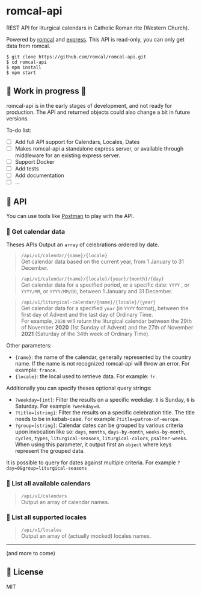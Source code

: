 # romcal-api

REST API for liturgical calendars in Catholic Roman rite (Western Church).

Powered by [romcal](https://github.com/romcal/romcal) and [express](https://github.com/expressjs/express). This API is read-only, you can only get data from romcal.

```
$ git clone https://github.com/romcal/romcal-api.git
$ cd romcal-api
$ npm install
$ npm start
```

## :construction: Work in progress :construction_worker:

romcal-api is in the early stages of development, and not ready for production. The API and returned objects could also change a bit in future versions.

To-do list:
+ [ ] Add full API support for Calendars, Locales, Dates
+ [ ] Makes romcal-api a standalone express server, or available through middleware for an existing express server.
+ [ ] Support Docker
+ [ ] Add tests
+ [ ] Add documentation
+ [ ] ...

## :truck: API

You can use tools like [Postman](https://www.getpostman.com/) to play with the API.

### :small_orange_diamond: Get calendar data

Theses APIs Output an `array` of celebrations ordered by date.

> `/api/v1/calendar/{name}/{locale}`<br>
> Get calendar data based on the current year, from 1 January to 31 December.

> `/api/v1/calendar/{name}/{locale}/{year}/{month}/{day}`<br>
> Get calendar data for a specified period, or a specific date: `YYYY` , or `YYYY/MM`, or `YYYY/MM/DD`, between 1 January and 31 December.

> `/api/v1/liturgical-calendar/{name}/{locale}/{year}`<br>
> Get calendar data for a specified `year` (in `YYYY` format), between the first day of Advent and the last day of Ordinary Time.<br>
> For example, `2020` will return the liturgical calendar between the 29th of November **2020** (1st Sunday of Advent) and the 27th of November **2021** (Saturday of the 34th week of Ordinary Time).

Other parameters:

+ `{name}`: the name of the calendar, generally represented by the country name. If the name is not recognized romcal-api will throw an error. For example: `france`.
+ `{locale}`: the local used to retrieve data. For example: `fr`.

Additionally you can specify theses optional query strings:

+ `?weekday=[int]`: Filter the results on a specific weekday. `0` is Sunday, `6` is Saturday. For example `?weekday=0`.
+ `?title=[string]`: Filter the results on a specific celebration title. The title needs to be in kebab-case. For example `?title=patron-of-europe`.
+ `?group=[string]`: Calendar dates can be grouped by various criteria upon invocation like so: `days`, `months`, `days-by-month`, `weeks-by-month`, `cycles`, `types`, `liturgical-seasons`, `liturgical-colors`, `psalter-weeks`.
When using this parameter, it output first an `object` where keys represent the grouped data.

It is possible to query for dates against multiple criteria. For example `?day=0&group=liturgical-seasons`

### :small_orange_diamond: List all available calendars

> `/api/v1/calendars` <br>
> Output an array of calendar names.

### :small_orange_diamond: List all supported locales

> `/api/v1/locales` <br>
> Output an array of (actually mocked) locales names.

---

(and more to come)

## :page_with_curl: License

MIT
